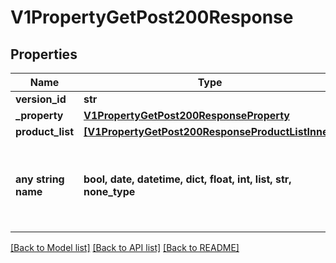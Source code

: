 # V1PropertyGetPost200Response


## Properties
Name | Type | Description | Notes
------------ | ------------- | ------------- | -------------
**version_id** | **str** |  | [optional] 
**_property** | [**V1PropertyGetPost200ResponseProperty**](V1PropertyGetPost200ResponseProperty.md) |  | [optional] 
**product_list** | [**[V1PropertyGetPost200ResponseProductListInner]**](V1PropertyGetPost200ResponseProductListInner.md) |  | [optional] 
**any string name** | **bool, date, datetime, dict, float, int, list, str, none_type** | any string name can be used but the value must be the correct type | [optional]

[[Back to Model list]](../README.md#documentation-for-models) [[Back to API list]](../README.md#documentation-for-api-endpoints) [[Back to README]](../README.md)


